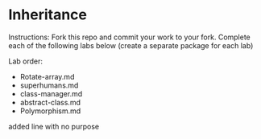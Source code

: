 # Inheritance

Instructions: Fork this repo and commit your work to your fork. Complete each of the following labs below (create a separate package for each lab)


Lab order:

- Rotate-array.md
- superhumans.md
- class-manager.md
- abstract-class.md
- Polymorphism.md



added line with no purpose
